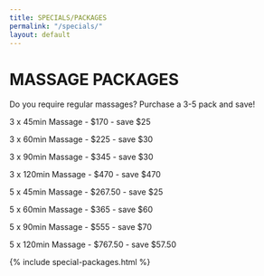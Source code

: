 ```yaml
---
title: SPECIALS/PACKAGES
permalink: "/specials/"
layout: default
---
```


# MASSAGE PACKAGES
Do you require regular massages? Purchase a 3-5 pack and save!

3 x 45min Massage - $170 - save $25

3 x 60min Massage - $225 - save $30

3 x 90min Massage - $345 - save $30

3 x 120min Massage - $470 - save $470


5 x 45min Massage - $267.50 - save $25

5 x 60min Massage - $365 - save $60

5 x 90min Massage - $555 - save $70

5 x 120min Massage - $767.50 - save $57.50


{% include special-packages.html %}

<div data-fred-widget-reviews></div>
<script src="https://d1yw3duy3i4qiv.cloudfront.net/js/sdk-v1.js"></script>
<script>
    FRED.init({
      locationId: "81fed43a-3a7a-4e46-8450-c4863243da74",
      perPage: 5,
      layout: "list",
      background: "ffffff",
      title: "Client Reviews",
      titleHexColor: "000000",
      starHexColor: "A9B89B"
    });
</script>